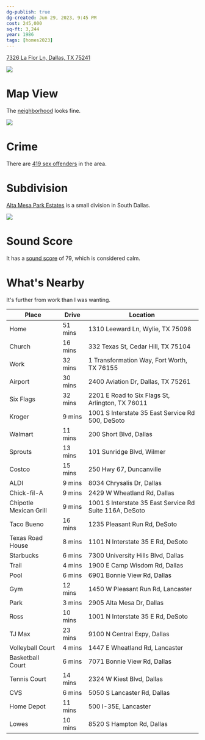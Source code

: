```yaml
---
dg-publish: true
dg-created: Jun 29, 2023, 9:45 PM
cost: 245,000
sq-ft: 3,244
year: 1986
tags: [homes2023]
---
```


[7326 La Flor Ln, Dallas, TX 75241](https://www.zillow.com/homedetails/7326-La-Flor-Ln-Dallas-TX-75241/26856267_zpid/)

![](https://photos.zillowstatic.com/fp/87fc10831a584156f3fe435e1ef37622-cc_ft_1536.webp)


# Map View

The [neighborhood](https://www.google.com/maps/place/7326+La+Flor+Ln,+Dallas,+TX+75241/@32.6569792,-96.7821532,17z/data=!3m1!4b1!4m6!3m5!1s0x864e96451b484cd5:0x4526ce3e62195f87!8m2!3d32.6569792!4d-96.7795783!16s%2Fg%2F11c4ws5ydt?entry=ttu) looks fine.

![](https://i.imgur.com/dktGVn6.png)



# Crime

There are [419 sex offenders](https://www.propertyiq.com/tx/dallas/la-flor-lane/75241-piq1161349) in the area.

# Subdivision

[Alta Mesa Park Estates](https://www.realtor.com/realestateandhomes-search/Alta-Mesa-Park-Estates_Dallas_TX/overview) is a small division in South Dallas.

![](https://i.imgur.com/vAqsf0c.png)


# Sound Score

It has a [sound score](https://howloud.com/) of 79, which is considered calm.

# What's Nearby

It's further from work than I was wanting.

| Place                  | Drive   | Location                                                |
|------------------------|---------|---------------------------------------------------------|
| Home                   | 51 mins | 1310 Leeward Ln, Wylie, TX 75098                        |
| Church                 | 16 mins | 332 Texas St, Cedar Hill, TX 75104                      |
| Work                   | 32 mins | 1 Transformation Way, Fort Worth, TX 76155              |
| Airport                | 30 mins | 2400 Aviation Dr, Dallas, TX 75261                      |
| Six Flags              | 32 mins | 2201 E Road to Six Flags St, Arlington, TX 76011        |
| Kroger                 | 9 mins  | 1001 S Interstate 35 East Service Rd 500, DeSoto        |
| Walmart                | 11 mins | 200 Short Blvd, Dallas                                  |
| Sprouts                | 13 mins | 101 Sunridge Blvd, Wilmer                               |
| Costco                 | 15 mins | 250 Hwy 67, Duncanville                                 |
| ALDI                   | 9 mins  | 8034 Chrysalis Dr, Dallas                               |
| Chick-fil-A            | 9 mins  | 2429 W Wheatland Rd, Dallas                             |
| Chipotle Mexican Grill | 9 mins  | 1001 S Interstate 35 East Service Rd Suite 116A, DeSoto |
| Taco Bueno             | 16 mins | 1235 Pleasant Run Rd, DeSoto                            |
| Texas Road House       | 8 mins  | 1101 N Interstate 35 E Rd, DeSoto                       |
| Starbucks              | 6 mins  | 7300 University Hills Blvd, Dallas                      |
| Trail                  | 4 mins  | 1900 E Camp Wisdom Rd, Dallas                           |
| Pool                   | 6 mins  | 6901 Bonnie View Rd, Dallas                             |
| Gym                    | 12 mins | 1450 W Pleasant Run Rd, Lancaster                       |
| Park                   | 3 mins  | 2905 Alta Mesa Dr, Dallas                               |
| Ross                   | 10 mins | 1001 N Interstate 35 E Rd, DeSoto                       |
| TJ Max                 | 23 mins | 9100 N Central Expy, Dallas                             |
| Volleyball Court       | 4 mins  | 1447 E Wheatland Rd, Lancaster                          |
| Basketball Court       | 6 mins  | 7071 Bonnie View Rd, Dallas                             |
| Tennis Court           | 14 mins | 2324 W Kiest Blvd, Dallas                               |
| CVS                    | 6 mins  | 5050 S Lancaster Rd, Dallas                             |
| Home Depot             | 11 mins | 500 I-35E, Lancaster                                    |
| Lowes                  | 10 mins | 8520 S Hampton Rd, Dallas                               |
